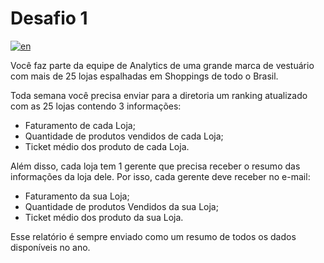 # Desafio 1

[![en](https://img.shields.io/badge/lang-en-red.svg)](readme.en.md)

Você faz parte da equipe de Analytics de uma grande marca de vestuário com mais de 25 lojas espalhadas em Shoppings de todo o Brasil.

Toda semana você precisa enviar para a diretoria um ranking atualizado com as 25 lojas contendo 3 informações:

- Faturamento de cada Loja;
- Quantidade de produtos vendidos de cada Loja;
- Ticket médio dos produto de cada Loja.

Além disso, cada loja tem 1 gerente que precisa receber o resumo das informações da loja dele. Por isso, cada gerente deve receber no e-mail:

- Faturamento da sua Loja;
- Quantidade de produtos Vendidos da sua Loja;
- Ticket médio dos produto da sua Loja.

Esse relatório é sempre enviado como um resumo de todos os dados disponíveis no ano.